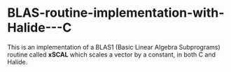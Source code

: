 # BLAS-routine-implementation-with-Halide---C
This is an implementation of a BLAS1 (Basic Linear Algebra Subprograms) routine called **xSCAL** which scales a vector by a constant, in both C and Halide.
